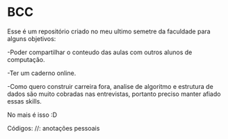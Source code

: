 # BCC
Esse é um repositório criado no meu ultimo semetre da faculdade para alguns objetivos:

-Poder compartilhar o conteudo das aulas com outros alunos de computação.

-Ter um caderno online.

-Como quero construir carreira fora, analise de algoritmo e estrutura de dados são muito cobradas nas entrevistas, portanto preciso manter afiado essas skills.

No mais é isso :D

Códigos:
 //: anotações pessoais
